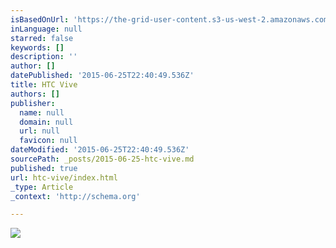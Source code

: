 ```yaml
---
isBasedOnUrl: 'https://the-grid-user-content.s3-us-west-2.amazonaws.com/13eb62a7-5b9b-4026-a445-f60cd76865c9.jpg'
inLanguage: null
starred: false
keywords: []
description: ''
author: []
datePublished: '2015-06-25T22:40:49.536Z'
title: HTC Vive
authors: []
publisher:
  name: null
  domain: null
  url: null
  favicon: null
dateModified: '2015-06-25T22:40:49.536Z'
sourcePath: _posts/2015-06-25-htc-vive.md
published: true
url: htc-vive/index.html
_type: Article
_context: 'http://schema.org'

---
```

![](https://the-grid-user-content.s3-us-west-2.amazonaws.com/13eb62a7-5b9b-4026-a445-f60cd76865c9.jpg)
